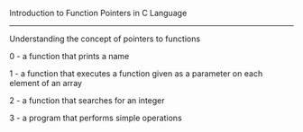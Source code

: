 Introduction to Function Pointers in C Language

----------------------------------------------------

Understanding the concept of pointers to functions

0 - a function that prints a name

1 - a function that executes a function given as a parameter on each element of an array

2 - a function that searches for an integer

3 - a program that performs simple operations
